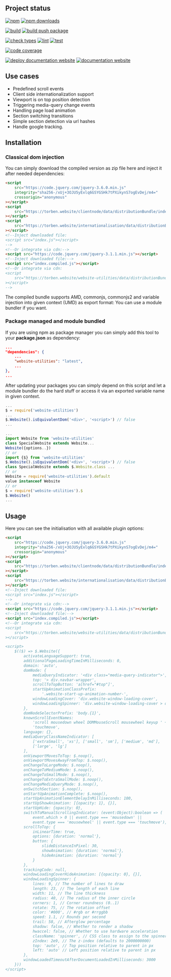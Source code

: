 <!-- !/usr/bin/env markdown
-*- coding: utf-8 -*-
region header
Copyright Torben Sickert (info["~at~"]torben.website) 16.12.2012

License
-------

This library written by Torben Sickert stand under a creative commons naming
3.0 unported license. See https://creativecommons.org/licenses/by/3.0/deed.de
endregion -->

Project status
--------------

[![npm](https://img.shields.io/npm/v/website-utilities?color=%23d55e5d&label=npm%20package%20version&logoColor=%23d55e5d&style=for-the-badge)](https://www.npmjs.com/package/website-utilities)
[![npm downloads](https://img.shields.io/npm/dy/website-utilities.svg?style=for-the-badge)](https://www.npmjs.com/package/website-utilities)

[![build](https://img.shields.io/github/actions/workflow/status/thaibault/website-utilities/build.yaml?style=for-the-badge)](https://github.com/thaibault/website-utilities/actions/workflows/build.yaml)
[![build push package](https://img.shields.io/github/actions/workflow/status/thaibault/website-utilities/build-package-and-push.yaml?label=build%20push%20package&style=for-the-badge)](https://github.com/thaibault/website-utilities/actions/workflows/build-package-and-push.yaml)

[![check types](https://img.shields.io/github/actions/workflow/status/thaibault/website-utilities/check-types.yaml?label=check%20types&style=for-the-badge)](https://github.com/thaibault/website-utilities/actions/workflows/check-types.yaml)
[![lint](https://img.shields.io/github/actions/workflow/status/thaibault/website-utilities/lint.yaml?label=lint&style=for-the-badge)](https://github.com/thaibault/website-utilities/actions/workflows/lint.yaml)
[![test](https://img.shields.io/github/actions/workflow/status/thaibault/website-utilities/test-coverage-report.yaml?label=test&style=for-the-badge)](https://github.com/thaibault/website-utilities/actions/workflows/test-coverage-report.yaml)

[![code coverage](https://img.shields.io/coverallsCoverage/github/thaibault/website-utilities?label=code%20coverage&style=for-the-badge)](https://coveralls.io/github/thaibault/website-utilities)

[![deploy documentation website](https://img.shields.io/github/actions/workflow/status/thaibault/website-utilities/deploy-documentation-website.yaml?label=deploy%20documentation%20website&style=for-the-badge)](https://github.com/thaibault/website-utilities/actions/workflows/deploy-documentation-website.yaml)
[![documentation website](https://img.shields.io/website-up-down-green-red/https/torben.website/website-utilities.svg?label=documentation-website&style=for-the-badge)](https://torben.website/website-utilities)

<!--|deDE:Einsatzmöglichkeiten-->
Use cases
---------

<ul>
    <li>Predefined scroll events<!--deDE:Vordefinierte Scroll-Events--></li>
    <li>
        Client side internationalization support
        <!--deDE:Klientseitiger Internationalisierungs-Support-->
    </li>
    <li>
        Viewport is on top position detection
        <!--deDE:
            Erkennung wenn der sichbare Bereich der Website am obigen Rand ist
            und setzten entsprechender Events
        -->
    </li>
    <li>
        Triggering media-query change events
        <!--deDE:
            Auslösen von definierten Events wenn media-querys im responsive
             Design gewechselt werden.
        -->
    </li>
    <li>
        Handling page load animation
        <!--deDE:
            Ermöglichen von Animationen während die Webanwendung im Hintergrund
            geladen wird.
        -->
    </li>
    <li>
        Section switching transitions
        <!--deDE:Animationen zum Übergang einzelner Sektionen-->
    </li>
    <li>
        Simple section detection via url hashes
        <!--deDE:Erkennung der aktuellen Sektion anhand url Hashes-->
    </li>
    <li>Handle google tracking.<!--deDE:Verbindung zu google tracking.--></li>
</ul>

<!--Place for automatic generated table of contents.-->
<div class="doc-toc" style="display:none">
    <!--|deDE:Inhalt-->
    <h2 id="content">Content</h2>
</div>

<!--|deDE:Installation-->
Installation
------------

<!--|deDE:Klassische Dom-Integration-->
### Classical dom injection

You can simply download the compiled version as zip file here and inject it
after needed dependencies:
<!--deDE:
    Du kannst einfach das Plugin als Zip-Archiv herunterladen und per
    Script-Tag in deine Webseite integrieren:
-->

```HTML
<script
    src="https://code.jquery.com/jquery-3.6.0.min.js"
    integrity="sha256-/xUj+3OJU5yExlq6GSYGSHk7tPXikynS7ogEvDej/m4="
    crossorigin="anonymous"
></script>
<script
    src="https://torben.website/clientnode/data/distributionBundle/index.js"
></script>
<script
    src="https://torben.website/internationalisation/data/distributionBundle/index.js"
></script>
<!--Inject downloaded file:
<script src="index.js"></script>
-->
<!--Or integrate via cdn:-->
<script src="https://code.jquery.com/jquery-3.1.1.min.js"></script>
<!--Inject downloaded file:-->
<script src="index.compiled.js"></script>
<!--Or integrate via cdn:
<script
    src="https://torben.website/website-utilities/data/distributionBundle/index.js"
></script>
-->
```

The compiled bundle supports AMD, commonjs, commonjs2 and variable injection
into given context (UMD) as export format: You can use a module bundler if you
want.
<!--deDE:
    Das kompilierte Bundle unterstützt AMD, commonjs, commonjs2 und
    Variable-Injection in den gegebenen Context (UMD) als Export-Format:
    Dadurch können verschiedene Module-Bundler genutzt werden.
-->

<!--|deDE:Paket-Management und Modul-Komposition-->
### Package managed and module bundled

If you are using npm as package manager you can simply add this tool to your
**package.json** as dependency:
<!--deDE:
    Nutzt du npm als Paket-Manager, dann solltest du einfach deine
    <strong>package.json</strong> erweitern:
-->

```JSON
...
"dependencies": {
    ...
    "website-utilities": "latest",
    ...
},
...
```

After updating your packages you can simply depend on this script and let
a module bundler do the hard stuff or access it via an exported variable name
in given context.
<!--deDE:
    Nach einem Update deiner Pakete kannst du dieses Plugin einfach in deine
    JavaScript-Module importieren oder die exportierte Variable im gegebenen
    Context referenzieren.
-->

```JavaScript
...
$ = require('website-utilities')
...
$.Website().isEquivalentDom('<div>', '<script>') // false
...

...
import Website from 'website-utilities'
class SpecialWebsite extends Website...
Website({options..})
// or
import {$} from 'website-utilities'
$.Website().isEquivalentDom('<div>', '<script>') // false
class SpecialWebsite extends $.Website.class ...
// or
Website = require('website-utilities').default
value instanceof Website
// or
$ = require('website-utilities').$
$.Website()
...
```

<!--deDE:Verwendung-->
Usage
-----

Here you can see the initialisation with all available plugin options:
<!--deDE:
    Hier werden alle möglichen Optionen die beim Initialisieren des Plugins
    gesetzt werden können angegeben:
-->

```HTML
<script
    src="https://code.jquery.com/jquery-3.6.0.min.js"
    integrity="sha256-/xUj+3OJU5yExlq6GSYGSHk7tPXikynS7ogEvDej/m4="
    crossorigin="anonymous"
></script>
<script
    src="https://torben.website/clientnode/data/distributionBundle/index.js"
></script>
<script
    src="https://torben.website/internationalisation/data/distributionBundle/index.js"
></script>
<!--Inject downloaded file:
<script src="index.js"></script>
-->
<!--Or integrate via cdn:-->
<script src="https://code.jquery.com/jquery-3.1.1.min.js"></script>
<!--Inject downloaded file:-->
<script src="index.compiled.js"></script>
<!--Or integrate via cdn:
<script
    src="https://torben.website/website-utilities/data/distributionBundle/index.js"
></script>

<script>
    $(($) => $.Website({
        activateLanguageSupport: true,
        additionalPageLoadingTimeInMilliseconds: 0,
        domain: 'auto',
        domNode: {
            mediaQueryIndicator: '<div class="media-query-indicator">',
            top: '> div.navbar-wrapper',
            scrollToTopButton: 'a[href="#top"]',
            startUpAnimationClassPrefix:
                '.website-start-up-animation-number-',
            windowLoadingCover: 'div.website-window-loading-cover',
            windowLoadingSpinner: 'div.website-window-loading-cover > div'
        },
        domNodeSelectorPrefix: 'body.{1}',
        knownScrollEventNames:
            'scroll mousedown wheel DOMMouseScroll mousewheel keyup ' +
            'touchmove',
        language: {},
        mediaQueryClassNameIndicator: [
            ['extraSmall', 'xs'], ['small', 'sm'], ['medium', 'md'],
            ['large', 'lg']
        ],
        onViewportMovesToTop: $.noop(),
        onViewportMovesAwayFromTop: $.noop(),
        onChangeToLargeMode: $.noop(),
        onChangeToMediumMode: $.noop(),
        onChangeToSmallMode: $.noop(),
        onChangeToExtraSmallMode: $.noop(),
        onChangeMediaQueryMode: $.noop(),
        onSwitchSection: $.noop(),
        onStartUpAnimationComplete: $.noop(),
        startUpAnimationElementDelayInMilliseconds: 100,
        startUpShowAnimation: [{opacity: 1}, {}],
        startUpHide: {opacity: 0},
        switchToManualScrollingIndicator: (event:Object):boolean => (
            event.which > 0 || event.type === 'mousedown' ||
            event.type === 'mousewheel' || event.type === 'touchmove'),
        scrollToTop: {
            inLinearTime: true,
            options: {duration: 'normal'},
            button: {
                slideDistanceInPixel: 30,
                showAnimation: {duration: 'normal'},
                hideAnimation: {duration: 'normal'}
            }
        },
        trackingCode: null,
        windowLoadingCoverHideAnimation: [{opacity: 0}, {}],
        windowLoadingSpinner: {
            lines: 9, // The number of lines to draw
            length: 23, // The length of each line
            width: 11, // The line thickness
            radius: 40, // The radius of the inner circle
            corners: 1, // Corner roundness (0..1)
            rotate: 75, // The rotation offset
            color: '#000', // #rgb or #rrggbb
            speed: 1.1, // Rounds per second
            trail: 58, // Afterglow percentage
            shadow: false, // Whether to render a shadow
            hwaccel: false, // Whether to use hardware acceleration
            className: 'spinner', // CSS class to assign to the spinner
            zIndex: 2e9, // The z-index (defaults to 2000000000)
            top: 'auto', // Top position relative to parent in px
            left: 'auto' // Left position relative to parent in px
        },
        windowLoadedTimeoutAfterDocumentLoadedInMilliseconds: 3000
    }))
</script>
```
